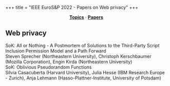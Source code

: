 +++
title = "IEEE EuroS&P 2022 - Papers on Web privacy"
+++
<center><a href="../topics"><b>Topics</b></a> &middot; <a href="../papers"><b>Papers</b></a></center>
<p>
<h2>Web privacy</h2><div class="bpaper"><span class="ptitle">SoK: All or Nothing - A Postmortem of Solutions to the Third-Party Script Inclusion Permission Model and a Path Forward</span></br><div class="pblock"><span class="author">Steven&nbsp;Sprecher</span> <span class="institution">(Northeastern University)</span>, <span class="author">Christoph&nbsp;Kerschbaumer</span> <span class="institution">(Mozilla Corporation)</span>, <span class="author">Engin&nbsp;Kirda</span> <span class="institution">(Northeastern University)</span><br><div class="pextra"></div></div></div><div class="bpaper"><span class="ptitle">SoK: Oblivious Pseudorandom Functions</span></br><div class="pblock"><span class="author">Sílvia&nbsp;Casacuberta</span> <span class="institution">(Harvard University)</span>, <span class="author">Julia&nbsp;Hesse</span> <span class="institution">(IBM Research Europe - Zurich)</span>, <span class="author">Anja&nbsp;Lehmann</span> <span class="institution">(Hasso-Plattner-Institute, University of Potsdam)</span><br><div class="pextra"></div></div></div>